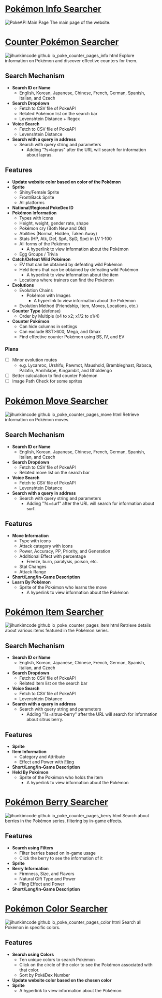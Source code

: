 # [Pokémon Info Searcher](https://jihunkimcode.github.io/poke_counter/)
![PokeAPI Main Page](https://github.com/JihunKimCode/poke_counter/assets/135993942/3ce02b91-8c56-485f-81b4-d9aa72ea4c4c)
The main page of the website. 

# [Counter Pokémon Searcher](https://jihunkimcode.github.io/poke_counter/pages/info.html)
![jihunkimcode github io_poke_counter_pages_info html](https://github.com/JihunKimCode/poke_counter/assets/135993942/079fa4ee-1631-418c-ab7a-4573cf152caa)
Explore information on Pokémon and discover effective counters for them.
## Search Mechanism
- **Search ID or Name**
    - English, Korean, Japanese, Chinese, French, German, Spanish, Italian, and Czech
- **Search Dropdown**
    - Fetch to CSV file of PokeAPI
    - Related Pokémon list on the search bar
    - Levenshtein Distance + Regex
- **Voice Search**
    - Fetch to CSV file of PokeAPI
    - Levenshtein Distance
- **Search with a query in address**
    - Search with query string and parameters
        - Adding "?s=lapras" after the URL will search for information about lapras.
## Features
- **Update website color based on color of the Pokémon**
- **Sprite**
    - Shiny/Female Sprite
    - Front/Back Sprite
    - All platforms
- **National/Regional PokeDex ID**
- **Pokémon Information**
    - Types with icons
    - Height, weight, gender rate, shape
    - Pokémon cry (Both New and Old)
    - Abilities (Normal, Hidden, Taken Away)
    - Stats (HP, Atk, Def, SpA, SpD, Spe) in LV 1-100
    - All forms of the Pokémon
        - A hyperlink to view information about the Pokémon
    - Egg Groups / Trivia
- **Catch/Defeat Wild Pokémon**
    - EV that can be obtained by defeating wild Pokémon
    - Held items that can be obtained by defeating wild Pokémon
        - A hyperlink to view information about the item
    - Locations where trainers can find the Pokémon
- **Evolutions**
    - Evolution Chains
        - Pokémon with Images
            - A hyperlink to view information about the Pokémon
    - Evolution Method (Friendship, Item, Moves, Locations, etc.)
- **Counter Type** (defense)
    - Order by Multiple (x4 to x2; x1/2 to x1/4)
- **Counter Pokémon**
    - Can hide columns in settings
    - Can exclude BST>600, Mega, and Gmax
    - Find effective counter Pokémon using BS, IV, and EV
### Plans
- [ ] Minor evolution routes 
    - e.g. Lycanroc, Urshifu, Pawmot, Maushold, Brambleghast, Rabsca, Palafin, Annihilape, Kingambit, and Gholdengo
- [ ] Better calculation to find counter Pokémon
- [ ] Image Path Check for some sprites

# [Pokémon Move Searcher](https://jihunkimcode.github.io/poke_counter/pages/move.html)
![jihunkimcode github io_poke_counter_pages_move html](https://github.com/JihunKimCode/poke_counter/assets/135993942/5b105fd0-7d62-4d38-85b1-a73e818cc8e1)
Retrieve information on Pokémon moves.
## Search Mechanism
- **Search ID or Name**
    - English, Korean, Japanese, Chinese, French, German, Spanish, Italian, and Czech
- **Search Dropdown**
    - Fetch to CSV file of PokeAPI
    - Related move list on the search bar
- **Voice Search**
    - Fetch to CSV file of PokeAPI
    - Levenshtein Distance
- **Search with a query in address**
    - Search with query string and parameters
        - Adding "?s=surf" after the URL will search for information about surf.
## Features
- **Move Information**
    - Type with icons
    - Attack category with icons
    - Power, Accuracy, PP, Priority, and Generation
    - Additional Effect with percentage
        - Freeze, burn, paralysis, poison, etc.
    - Stat Changes
    - Attack Range
- **Short/Long/In-Game Description**
- **Learn By Pokémon**
    - Sprite of the Pokémon who learns the move
        - A hyperlink to view information about the Pokémon

# [Pokémon Item Searcher](https://jihunkimcode.github.io/poke_counter/pages/item.html)
![jihunkimcode github io_poke_counter_pages_item html](https://github.com/JihunKimCode/poke_counter/assets/135993942/cf52fa4b-7c8f-493d-9d31-3fbf7d493a94)
Retrieve details about various items featured in the Pokémon series.

## Search Mechanism
- **Search ID or Name**
    - English, Korean, Japanese, Chinese, French, German, Spanish, Italian, and Czech
- **Search Dropdown**
    - Fetch to CSV file of PokeAPI
    - Related item list on the search bar
- **Voice Search**
    - Fetch to CSV file of PokeAPI
    - Levenshtein Distance
- **Search with a query in address**
    - Search with query string and parameters
        - Adding "?s=sitrus-berry" after the URL will search for information about sitrus berry.
## Features
- **Sprite** 
- **Item Information**
    - Category and Attribute
    - Effect and Power with [Fling](https://jihunkimcode.github.io/poke_counter/pages/move.html?s=fling)
- **Short/Long/In-Game Description**
- **Held By Pokémon**
    - Sprite of the Pokémon who holds the item
        - A hyperlink to view information about the Pokémon

# [Pokémon Berry Searcher](https://jihunkimcode.github.io/poke_counter/pages/berry.html)
![jihunkimcode github io_poke_counter_pages_berry html](https://github.com/JihunKimCode/poke_counter/assets/135993942/b0b8ebcf-01b6-41af-986f-f75f060c7a60)
Search about berries in the Pokémon series, filtering by in-game effects.
## Features
- **Search using Filters**
    - Filter berries based on in-game usage
    - Click the berry to see the information of it 
- **Sprite** 
- **Berry Information**
    - Firmness, Size, and Flavors
    - Natural Gift Type and Power
    - Fling Effect and Power
- **Short/Long/In-Game Description**

# [Pokémon Color Searcher](https://jihunkimcode.github.io/poke_counter/pages/color.html)
![jihunkimcode github io_poke_counter_pages_color html](https://github.com/JihunKimCode/poke_counter/assets/135993942/9dfe8246-0bd7-4423-aa66-d4e045615d94)
Search all Pokémon in specific colors.
## Features
- **Search using Colors**
    - Ten unique colors to search Pokémon
    - Click on the circle of the color to see the Pokémon associated with that color.
    - Sort by PokéDex Number
- **Update website color based on the chosen color**
- **Sprite**
  - A hyperlink to view information about the Pokémon
